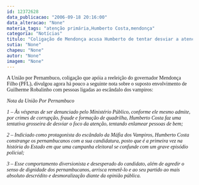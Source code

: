 ```yaml
---
id: 12372628
data_publicacao: "2006-09-18 20:16:00"
data_alteracao: "None"
materia_tags: "atenção primária,Humberto Costa,mendonça"
categoria: "Notícias"
titulo: "Coligação de Mendonça acusa Humberto de tentar desviar a atenção"
sutia: "None"
chapeu: "None"
autor: "None"
imagem: "None"
---
```

<p><P><FONT face=Verdana>A União por Pernambuco, coligação que apóia a reeleição do governador Mendonça Filho (PFL), divulgou agora há pouco a seguinte nota sobre o suposto envolvimento de Guilherme Robalinho com pessoas ligadas ao escândalo dos vampiros:</FONT></P></p>
<p><P><FONT face=Verdana><EM>Nota da União Por Pernambuco </EM></FONT></P></p>
<p><P><FONT face=Verdana><EM>1 – Às vésperas de ser denunciado pelo Ministério Público, conforme ele mesmo admite, por crimes de corrupção, fraude e formação de quadrilha, Humberto Costa faz uma tentativa grosseira de desviar o foco da atenção, tentando enlamear pessoas de bem; </EM></FONT></P></p>
<p><P><FONT face=Verdana><EM>2 – Indiciado como protagonista do escândalo da Máfia dos Vampiros, Humberto Costa constrange os pernambucanos com a sua candidatura, posto que é a primeira vez na história do Estado em que uma campanha eleitoral se confunde com um grave episódio policial; </EM></FONT></P></p>
<p><P><FONT face=Verdana><EM>3 – Esse comportamento diversionista e desesperado do candidato, além de agredir o senso de dignidade dos pernambucanos, arrisca remetê-lo e ao seu partido ao mais absoluto descrédito e desmoralização diante da opinião pública.</EM></FONT></P> </p>
